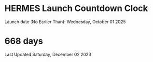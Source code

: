 # HERMES Launch Countdown Clock

Launch date (No Earlier Than): Wednesday, October 01 2025
# 668 days

Last Updated Saturday, December 02 2023